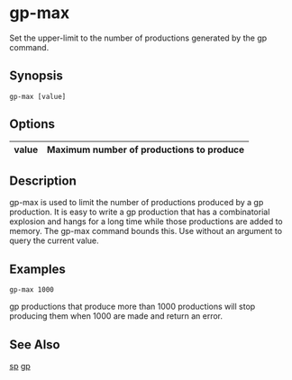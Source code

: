 # gp-max #

Set the upper-limit to the number of productions generated by the gp command.

## Synopsis ##
```
gp-max [value]
```

## Options ##
| value | Maximum number of productions to produce |
|:------|:-----------------------------------------|

## Description ##

gp-max is used to limit the number of productions produced by a gp production.
It is easy to write a gp production that has a combinatorial explosion and
hangs for a long time while those productions are added to memory. The gp-max
command bounds this. Use without an argument to query the current value.

## Examples ##
```
gp-max 1000
```

gp productions that produce more than 1000 productions will stop producing them
when 1000 are made and return an error.

## See Also ##

[sp](cmd_sp.md) [gp](cmd_gp.md)
